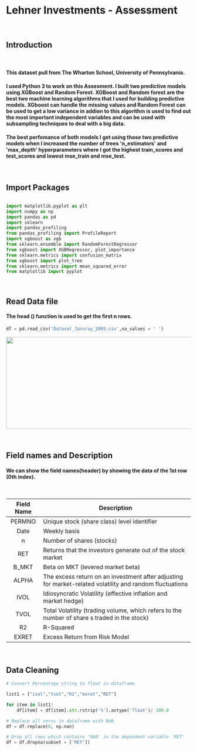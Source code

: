 

# Lehner Investments - Assessment
 

<br>

## Introduction 

<br>

#### This dataset pull from The Wharton School, University of Pennsylvania. 

#### I used Python 3 to work on this Assesment. I built two predictive models using XGBoost and Random Forest. XGBoost and Random forest are the best two machine learning algorithms that I used for building predictive models. XGboost can handle the missing values and Random Forest can be used to get a low variance in addion to this algorithm is used to find out the most important independent variables and can be used  with subsampling techniques to deal with a big data.   

#### The best perfomance of both models I get using those two predictive models when I increased the number of trees 'n_estimators' and 'max_depth' hyperparameters where I got the highest train_scores and test_scores and lowest mse_train and mse_test.  
 
<br>

## Import Packages 

```python

import matplotlib.pyplot as plt
import numpy as np
import pandas as pd
import sklearn
import pandas_profiling
from pandas_profiling import ProfileReport 
import xgboost as xgb
from sklearn.ensemble import RandomForestRegressor
from xgboost import XGBRegressor, plot_importance
from sklearn.metrics import confusion_matrix
from xgboost import plot_tree
from sklearn.metrics import mean_squared_error
from matplotlib import pyplot

```
<br>

## Read Data file

#### The head () function is used to get the first n rows.

```python
df = pd.read_csv('Dataset_Januray_2005.csv',na_values = ' ') 
```

<p align="center">
  <img width="850" height="250" src="https://user-images.githubusercontent.com/61699200/124518680-0ead7580-ddb5-11eb-8532-bed8698e3c32.jpg">
</p>

<br>

## Field names and Description
#### We can show the field names(header) by showing the data of the 1st row (0th index).

<br>

|    Field Name        |        Description                |
|:-: | ------------------ |
|PERMNO | Unique stock (share class) level identifier|
|Date | Weekly basis |
|n | Number of shares (stocks)|
|RET | Returns that the investors generate out of the stock market|
|B_MKT	|Beta on MKT (levered market beta)|
|ALPHA | The excess return on an investment after adjusting for market-related volatility and random fluctuations|
|IVOL	| Idiosyncratic Volatility (effective inflation and market hedge)|
|TVOL	 | Total Volatility (trading volume, which refers to the number of share s traded in the stock)|
|R2	| R-Squared|
|EXRET	| Excess Return from Risk Model|

<br>

## Data Cleaning 

```python
# Convert Percentage string to float in dataframe

list1 = ["ivol","tvol","R2","exret","RET"]

for item in list1: 
    df[item] = df[item].str.rstrip('%').astype('float')/ 100.0

# Replace all zeros in dataframe with NaN
df = df.replace(0, np.nan)

# Drop all rows which contains 'NAN' in the dependent variable 'RET'
df = df.dropna(subset = ['RET'])

```

